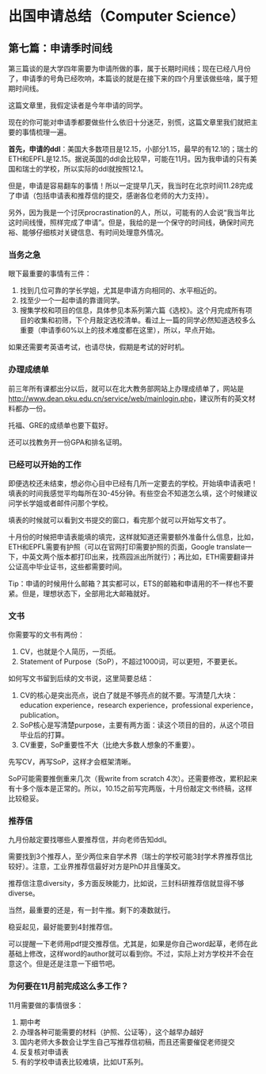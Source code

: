 # 出国申请总结（Computer Science）

## 第七篇：申请季时间线

第三篇谈的是大学四年需要为申请所做的事，属于长期时间线；现在已经八月份了，申请季的号角已经吹响，本篇谈的就是在接下来的四个月里该做些啥，属于短期时间线。

这篇文章里，我假定读者是今年申请的同学。

现在的你可能对申请季都要做些什么依旧十分迷茫，别慌，这篇文章里我们就把主要的事情梳理一遍。

**首先，申请的ddl**：美国大多数项目是12.15，小部分1.15，最早的有12.1的；瑞士的ETH和EPFL是12.15。据说英国的ddl会比较早，可能在11月。因为我申请的只有美国和瑞士的学校，所以实际的ddl就按照12.1。

但是，申请是容易翻车的事情！所以一定提早几天，我当时在北京时间11.28完成了申请（包括申请表和推荐信的提交，感谢各位老师的大力支持）。

另外，因为我是一个讨厌procrastination的人，所以，可能有的人会说“我当年比这时间线慢，照样完成了申请”。但是，我给的是一个保守的时间线，确保时间充裕、能够仔细核对关键信息、有时间处理意外情况。

### 当务之急

眼下最重要的事情有三件：

1. 找到几位可靠的学长学姐，尤其是申请方向相同的、水平相近的。
2. 找至少一个一起申请的靠谱同学。
3. 搜集学校和项目的信息，具体参见本系列第六篇《选校》。这个月完成所有项目的收集和初筛，下个月敲定选校清单。看过上一篇的同学必然知道选校多么重要（申请季60%以上的技术难度都在这里），所以，早点开始。

如果还需要考英语考试，也请尽快，假期是考试的好时机。

### 办理成绩单

前三年所有课都出分以后，就可以在北大教务部网站上办理成绩单了，网站是<http://www.dean.pku.edu.cn/service/web/mainlogin.php>，建议所有的英文材料都办一份。

托福、GRE的成绩单也要下载好。

还可以找教务开一份GPA和排名证明。

### 已经可以开始的工作

即便选校还未结束，想必你心目中已经有几所一定要去的学校。开始填申请表吧！填表的时间我感觉平均每所在30-45分钟。有些空会不知道怎么填，这个时候建议问学长学姐或者邮件问那个学校。

填表的时候就可以看到文书提交的窗口，看完那个就可以开始写文书了。

十月份的时候把申请表能填的填完，这样就知道还需要额外准备什么信息，比如，ETH和EPFL需要有护照（可以在官网打印需要护照的页面，Google translate一下，中英文两个版本都打印出来，找燕园派出所就行）；再比如，ETH需要翻译并公证高中毕业证书，这些都需要时间。

Tip：申请的时候用什么邮箱？其实都可以，ETS的邮箱和申请用的不一样也不要紧。但是，理想状态下，全部用北大邮箱就好。

### 文书

你需要写的文书有两份：

1. CV，也就是个人简历，一页纸。
2. Statement of Purpose（SoP），不超过1000词，可以更短，不要更长。

如何写文书留到后续的文书说，这里简要总结：

1. CV的核心是突出亮点，说白了就是不够亮点的就不要。写清楚几大块：education experience，research experience，professional experience，publication。
2. SoP核心是写清楚purpose，主要有两方面：读这个项目的目的，从这个项目毕业后的打算。
3. CV重要，SoP重要性不大（比绝大多数人想象的不重要）。

先写CV，再写SoP，这样才会框架清晰。

SoP可能需要推倒重来几次（我write from scratch 4次）。还需要修改，累积起来有十多个版本是正常的。所以，10.15之前写完两版，十月份敲定文书终稿，这样比较稳妥。

### 推荐信

九月份敲定要找哪些人要推荐信，并向老师告知ddl。

需要找到3个推荐人，至少两位来自学术界（瑞士的学校可能3封学术界推荐信比较好）。注意，工业界推荐信最好对方是PhD并且懂英文。

推荐信注意diversity，多方面反映能力，比如说，三封科研推荐信就显得不够diverse。

当然，最重要的还是，有一封牛推。剩下的凑数就行。

稳妥起见，最好能要到4封推荐信。

可以提醒一下老师用pdf提交推荐信。尤其是，如果是你自己word起草，老师在此基础上修改，这样word的author就可以看到你。不过，实际上对方学校并不会在意这个。但是还是注意一下细节吧。

### 为何要在11月前完成这么多工作？

11月需要做的事情很多：

1. 期中考
2. 办理各种可能需要的材料（护照、公证等），这个越早办越好
3. 国内老师大多数会让学生自己写推荐信初稿，而且还需要催促老师提交
4. 反复核对申请表
5. 有的学校申请表比较难填，比如UT系列。
